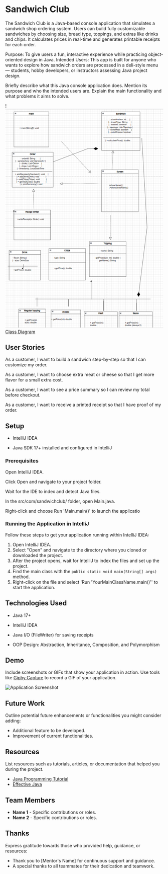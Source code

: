 # Sandwich Club

The Sandwich Club is a Java-based console application that simulates a sandwich shop ordering system. Users can build fully customizable sandwiches by choosing size, bread type, toppings, and extras like drinks and chips. It calculates prices in real-time and generates printable receipts for each order.

Purpose:
To give users a fun, interactive experience while practicing object-oriented design in Java.
Intended Users:
This app is built for anyone who wants to explore how sandwich orders are processed in a deli-style menu — students, hobby developers, or instructors assessing Java project design.

Briefly describe what this Java console application does. Mention its purpose and who the intended users are. Explain the main functionality and what problems it aims to solve.

!![img.png](img.png)[Class Diagram](path/to/your/class_diagram.png)

## User Stories

As a customer, I want to build a sandwich step-by-step so that I can customize my order.

As a customer, I want to choose extra meat or cheese so that I get more flavor for a small extra cost.

As a customer, I want to see a price summary so I can review my total before checkout.

As a customer, I want to receive a printed receipt so that I have proof of my order.

## Setup

- IntelliJ IDEA

- Java SDK 17+ installed and configured in IntelliJ

### Prerequisites

Open IntelliJ IDEA.

Click Open and navigate to your project folder.

Wait for the IDE to index and detect Java files.

In the src/com/sandwichclub/ folder, open Main.java.

Right-click and choose Run 'Main.main()' to launch the applicatio

### Running the Application in IntelliJ

Follow these steps to get your application running within IntelliJ IDEA:

1. Open IntelliJ IDEA.
2. Select "Open" and navigate to the directory where you cloned or downloaded the project.
3. After the project opens, wait for IntelliJ to index the files and set up the project.
4. Find the main class with the `public static void main(String[] args)` method.
5. Right-click on the file and select 'Run 'YourMainClassName.main()'' to start the application.

## Technologies Used

- Java 17+

- IntelliJ IDEA

- Java I/O (FileWriter) for saving receipts

- OOP Design: Abstraction, Inheritance, Composition, and Polymorphism
## Demo

Include screenshots or GIFs that show your application in action. Use tools like [Giphy Capture](https://giphy.com/apps/giphycapture) to record a GIF of your application.

![Application Screenshot](![img_1.png](img_1.png)path/to/your/screenshot.png)

## Future Work

Outline potential future enhancements or functionalities you might consider adding:

- Additional feature to be developed.
- Improvement of current functionalities.

## Resources

List resources such as tutorials, articles, or documentation that helped you during the project.

- [Java Programming Tutorial](https://www.example.com)
- [Effective Java](https://www.example.com)

## Team Members

- **Name 1** - Specific contributions or roles.
- **Name 2** - Specific contributions or roles.

## Thanks

Express gratitude towards those who provided help, guidance, or resources:

- Thank you to [Mentor's Name] for continuous support and guidance.
- A special thanks to all teammates for their dedication and teamwork.
 